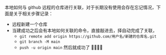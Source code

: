 本地如何与 github 远程的仓库进行关联，对于长期没有使用会存在忘记情况，下面是关于相关步骤记录：

* 远程新建一个仓库
* 当建成功之后会有本地如何关联的命令，直接敲进去，择自动完成了关联，
    * `git remote add origin https://github.com/用户名/新建的仓库名.git`
    * `git branch -M main`
    * `push -u origin main`
然后就成功了 🎉🎉🎉🎉